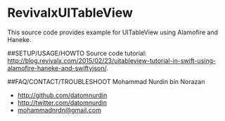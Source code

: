 # RevivalxUITableView
This source code provides example for UITableView using Alamofire and Haneke. 

##SETUP/USAGE/HOWTO
Source code tutorial: http://blog.revivalx.com/2015/02/23/uitableview-tutorial-in-swift-using-alamofire-haneke-and-swiftyjson/.

##FAQ/CONTACT/TROUBLESHOOT
Mohammad Nurdin bin Norazan

- http://github.com/datomnurdin
- http://twitter.com/datomnurdin
- mohammadnrdn@gmail.com
